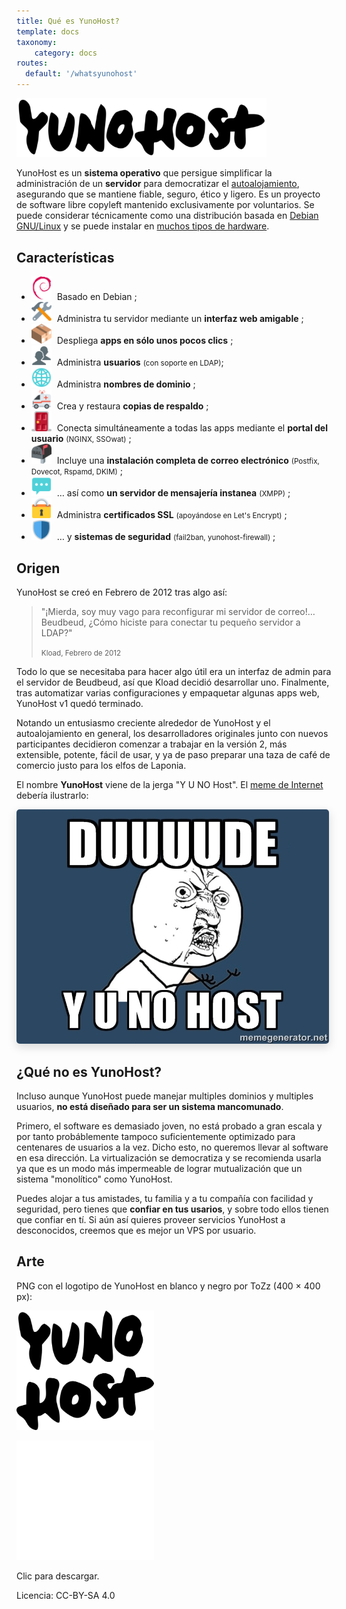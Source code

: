 ```yaml
---
title: Qué es YunoHost?
template: docs
taxonomy:
    category: docs
routes:
  default: '/whatsyunohost'
---
```


<img src="/images/YunoHost_logo_vertical.png" width=400>

YunoHost es un **sistema operativo** que persigue simplificar la administración de un **servidor** para democratizar el [autoalojamiento](/selfhosting), asegurando que se mantiene fiable, seguro, ético y ligero. Es un proyecto de software libre copyleft mantenido exclusivamente por voluntarios. Se puede considerar técnicamente como una distribución basada en [Debian GNU/Linux](https://debian.org) y se puede instalar en [muchos tipos de hardware](/install).

## Características

- <img src="/images/icon-debian.png" width=32 style="margin-right:5px"> Basado en Debian ;
- <img src="/images/icon-tools.png" width=32 style="margin-right:5px" width=64> Administra tu servidor mediante un **interfaz web amigable** ;
- <img src="/images/icon-package.png" width=32 style="margin-right:5px"> Despliega **apps en sólo unos pocos clics** ;
- <img src="/images/icon-users.png" width=32 style="margin-right:5px"> Administra **usuarios** <small>(con soporte en LDAP)</small>;
- <img src="/images/icon-globe.png" width=32 style="margin-right:5px"> Administra **nombres de dominio** ;
- <img src="/images/icon-medic.png" width=32 style="margin-right:5px"> Crea y restaura **copias de respaldo** ;
- <img src="/images/icon-door.png" width=32 style="margin-right:5px"> Conecta simultáneamente a todas las apps mediante el **portal del usuario** <small>(NGINX, SSOwat)</small> ;
- <img src="/images/icon-mail.png" width=32 style="margin-right:5px"> Incluye una **instalación completa de correo electrónico** <small>(Postfix, Dovecot, Rspamd, DKIM)</small> ;
- <img src="/images/icon-messaging.png" width=32 style="margin-right:5px"> … así como **un servidor de mensajería instanea** <small>(XMPP)</small> ;
- <img src="/images/icon-lock.png" width=32 style="margin-right:5px"> Administra **certificados SSL** <small>(apoyándose en Let's Encrypt)</small> ;
- <img src="/images/icon-shield.png" width=32 style="margin-right:5px"> … y **sistemas de seguridad** <small>(fail2ban, yunohost-firewall)</small> ;

## Origen

YunoHost se creó en Febrero de 2012 tras algo así:

 <blockquote><p>"¡Mierda, soy muy vago para reconfigurar mi servidor de correo!… Beudbeud, ¿Cómo  hiciste para conectar tu pequeño servidor a LDAP?"</p>
<small>Kload, Febrero de 2012</small></blockquote>

Todo lo que se necesitaba para hacer algo útil era un interfaz de admin para el servidor de Beudbeud, así que Kload decidió desarrollar uno. Finalmente, tras automatizar varias configuraciones y empaquetar algunas apps web, YunoHost v1 quedó terminado.

Notando un entusiasmo creciente alrededor de YunoHost y el autoalojamiento en general, los desarrolladores originales junto con nuevos participantes decidieron comenzar a trabajar en la versión 2, más extensible, potente, fácil de usar, y ya de paso preparar una taza de café de comercio justo para los elfos de Laponia.

El nombre **YunoHost** viene de la jerga "Y U NO Host". El [meme de Internet ](https://en.wikipedia.org/wiki/Internet_meme) debería ilustrarlo:
<div class="text-center"><img style="border-radius: 5px; box-shadow: 0 5px 15px rgba(0,0,0,0.15);" src="/images/dude_yunohost.jpg"></div>

## ¿Qué no es YunoHost?

Incluso aunque YunoHost puede manejar multiples dominios y multiples usuarios, **no está diseñado para ser un sistema mancomunado**.

Primero, el software es demasiado joven, no está probado a gran escala y por tanto probáblemente tampoco suficientemente optimizado para centenares de usuarios a la vez. Dicho esto, no queremos llevar al software en esa dirección. La virtualización se democratiza y se recomienda usarla ya que es un modo más impermeable de lograr mutualización que un sistema "monolítico" como YunoHost.

Puedes alojar a tus amistades, tu familia y a tu compañía con facilidad y seguridad, pero tienes que **confiar en tus usarios**, y sobre todo ellos tienen que confiar en tí. Si aún así quieres proveer servicios YunoHost a desconocidos, creemos que es mejor un VPS por usuario.

## Arte

PNG con el logotipo de YunoHost en blanco y negro por ToZz (400 × 400 px):

<a href="/images/ynh_logo_black_300dpi.png"><img src="/images/ynh_logo_black_300dpi.png" width=220></a>

<a href="/images/ynh_logo_white_300dpi.png"><img src="/images/ynh_logo_white_300dpi.png" width=220></a>

Clic para descargar.

Licencia: CC-BY-SA 4.0
